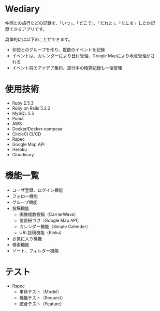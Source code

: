 
# Wediary
仲間との旅行などの記録を、「いつ」、「どこで」、「だれと」、「なにを」したか記録できるアプリです。



具体的には以下のことができます。

* 仲間とのグループを作り、複数のイベントを記録
* イベントは、カレンダーにより日付管理、Google Mapにより地点管理がされる
* イベント前のアイデア集約、旅行中の精算記録も一括管理

# 使用技術

* Ruby 2.5.3
* Ruby on Rails 5.2.2
* MySQL 5.5
* Puma
* AWS
* Docker/Docker-compose
* CircleCi CI/CD
* Rspec
* Google Map API
* Heroku
* Cloudinary

# 機能一覧

* ユーザ登録、ログイン機能
* フォロー機能
* グループ機能
* 投稿機能
    * 画像複数投稿（CarrierWave）
    * 位置紐づけ（Google Map API）
    * カレンダー機能（Simple Calender）
    * URL投稿機能（Rinku）
* お気に入り機能
* 検索機能
* ソート、フィルター機能

# テスト

* Rspec
    * 単体テスト（Model）
    * 機能テスト（Request）
    * 統合テスト（Feature）